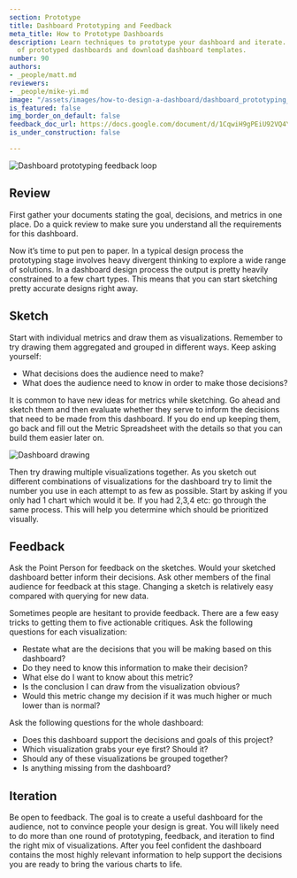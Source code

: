```yaml
---
section: Prototype
title: Dashboard Prototyping and Feedback
meta_title: How to Prototype Dashboards
description: Learn techniques to prototype your dashboard and iterate. See examples
  of prototyped dashboards and download dashboard templates.
number: 90
authors:
- _people/matt.md
reviewers:
- _people/mike-yi.md
image: "/assets/images/how-to-design-a-dashboard/dashboard_prototyping_and_feedback/feedbackLoop.png"
is_featured: false
img_border_on_default: false
feedback_doc_url: https://docs.google.com/document/d/1CqwiH9gPEiU92VQ4YYzTo9-bKy3sL-ynm0P-dY1ssRc/edit?usp=sharing
is_under_construction: false

---
```

![Dashboard prototyping feedback loop](/assets/images/how-to-design-a-dashboard/dashboard_prototyping_and_feedback/feedbackLoop.png)

## Review

First gather your documents stating the goal, decisions, and metrics in one place. Do a quick review to make sure you understand all the requirements for this dashboard.

Now it’s time to put pen to paper. In a typical design process the prototyping stage involves heavy divergent thinking to explore a wide range of solutions. In a dashboard design process the output is pretty heavily constrained to a few chart types. This means that you can start sketching pretty accurate designs right away.

## Sketch

Start with individual metrics and draw them as visualizations. Remember to try drawing them aggregated and grouped in different ways. Keep asking yourself:

* What decisions does the audience need to make?
* What does the audience need to know in order to make those decisions?

It is common to have new ideas for metrics while sketching. Go ahead and sketch them and then evaluate whether they serve to inform the decisions that need to be made from this dashboard. If you do end up keeping them, go back and fill out the Metric Spreadsheet with the details so that you can build them easier later on.

![Dashboard drawing](/assets/images/how-to-design-a-dashboard/dashboard_prototyping_and_feedback/dashboardDrawing.jpeg)

Then try drawing multiple visualizations together. As you sketch out different combinations of visualizations for the dashboard try to limit the number you use in each attempt to as few as possible. Start by asking if you only had 1 chart which would it be. If you had 2,3,4 etc: go through the same process. This will help you determine which should be prioritized visually.

## Feedback

Ask the Point Person for feedback on the sketches. Would your sketched dashboard better inform their decisions. Ask other members of the final audience for feedback at this stage. Changing a sketch is relatively easy compared with querying for new data.

Sometimes people are hesitant to provide feedback. There are a few easy tricks to getting them to five actionable critiques. Ask the following questions for each visualization:

* Restate what are the decisions that you will be making based on this dashboard?
* Do they need to know this information to make their decision?
* What else do I want to know about this metric?
* Is the conclusion I can draw from the visualization obvious?
* Would this metric change my decision if it was much higher or much lower than is normal?

Ask the following questions for the whole dashboard:

* Does this dashboard support the decisions and goals of this project?
* Which visualization grabs your eye first? Should it?
* Should any of these visualizations be grouped together?
* Is anything missing from the dashboard?

## Iteration

Be open to feedback. The goal is to create a useful dashboard for the audience, not to convince people your design is great. You will likely need to do more than one round of prototyping, feedback, and iteration to find the right mix of visualizations. After you feel confident the dashboard contains the most highly relevant information to help support the decisions you are ready to bring the various charts to life.
